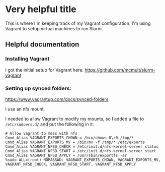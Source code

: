# Very helpful title
This is where I'm keeping track of my Vagrant configuration.
I'm using Vagrant to setup virtual machines to run Slurm.

## Helpful documentation

### Installing Vagrant

I got the initial setup for Vagrant here:
https://github.com/mcmult/slurm-vagrant

### Setting up synced folders:

https://www.vagrantup.com/docs/synced-folders

I use an nfs mount.

I needed to allow Vagrant to modify my mounts, so I added a file to
`/etc/sudoers.d/` and put the following in it:
```
# Allow vagrant to mess with nfs
Cmnd_Alias VAGRANT_EXPORTS_CHOWN = /bin/chown 0\:0 /tmp/*
Cmnd_Alias VAGRANT_EXPORTS_MV = /bin/mv -f /tmp/* /etc/exports
Cmnd_Alias VAGRANT_NFSD_CHECK = /etc/init.d/nfs-kernel-server status
Cmnd_Alias VAGRANT_NFSD_START = /etc/init.d/nfs-kernel-server start
Cmnd_Alias VAGRANT_NFSD_APPLY = /usr/sbin/exportfs -ar
%sudo ALL=(root) NOPASSWD: VAGRANT_EXPORTS_CHOWN, VAGRANT_EXPORTS_MV, VAGRANT_NFSD_CHECK, VAGRANT_NFSD_START, VAGRANT_NFSD_APPLY
```
